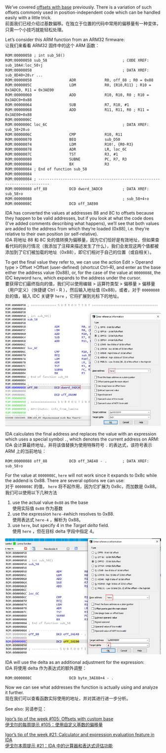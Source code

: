 We’ve covered [offsets with base](https://hex-rays.com/blog/igors-tip-of-the-week-105-offsets-with-custom-base/) previously. There is a variation of such offsets commonly used in position-independent code which can be handled easily with a little trick.  
前面我们已经介绍过基数偏移。在独立于位置的代码中常用的偏移量有一种变体，只需一个小技巧就能轻松处理。

Let’s consider this ARM function from an ARM32 firmware:  
让我们来看看 ARM32 固件中的这个 ARM 函数：

```
ROM:00000058 ; int sub_58()
ROM:00000058 sub_58                                  ; CODE XREF: sub_10A4:loc_50↑j
ROM:00000058                                         ; DATA XREF: sub_8D40+20↓r ...
ROM:00000058                 ADR             R0, off_88 ; R0 = 0x88
ROM:0000005C                 LDM             R0, {R10,R11} ; R10 = 0x3ADC0, R11 = 0x3AE00
ROM:00000060                 ADD             R10, R10, R0 ; R10 = 0x3ADC0+0x88
ROM:00000064                 SUB             R7, R10, #1
ROM:00000068                 ADD             R11, R11, R0 ; R11 = 0x3AE00+0x88
ROM:0000006C
ROM:0000006C loc_6C                                  ; DATA XREF: sub_58+20↓o
ROM:0000006C                 CMP             R10, R11
ROM:00000070                 BEQ             sub_D50
ROM:00000074                 LDM             R10!, {R0-R3}
ROM:00000078                 ADR             LR, loc_6C
ROM:0000007C                 TST             R3, #1
ROM:00000080                 SUBNE           PC, R7, R3
ROM:00000084                 BX              R3
ROM:00000084 ; End of function sub_58
ROM:00000084
ROM:00000084 ; ---------------------------------------------------------------------------
ROM:00000088 off_88          DCD dword_3ADC0         ; DATA XREF: sub_58↑o
ROM:00000088                                         ; sub_58+4↑o
ROM:0000008C                 DCD off_3AE00
```

IDA has converted the values at addresses 88 and 8C to offsets because they happen to be valid addresses, but if you look at what the code does (I’ve added comments describing what happens), we’ll see that both values are added to the address from which they’re loaded (0x88), i.e. they’re relative to their own position (or self-relative).   
IDA 将地址 88 和 8C 处的值转换为偏移量，因为它们恰好是有效地址，但如果查看代码的执行情况（我添加了注释来描述发生了什么），我们会发现这两个值都被添加到了它们被加载的地址（0x88），即它们相对于自己的位置（或自相关）。

To get the final value they refer to, we can use the action Edit > Operand type > Offset >Offset (user-defined) (shortcut Ctrl–R), and enter as the base either the address value (0x88), or, for the case of the value at `00000088`, the IDC keyword `here`, which expands to the address under the cursor.  
要获得它们最终指向的值，我们可以使用编辑 > 运算符类型 > 偏移量 > 偏移量（用户定义）（快捷键 Ctrl - R ），然后输入地址值 (0x88)，或者，对于 `00000088` 处的值，输入 IDC 关键字 `here` ，它将扩展到光标下的地址。

![](assets/2022/10/selfrel1.png)

IDA calculates the final address and replaces the value with an expression which uses a special symbol `.`, which denotes the current address on ARM:  
IDA 会计算最终地址，并将该值替换为使用特殊符号 `.` 的表达式，该符号表示 ARM 上的当前地址：

```
ROM:00000088 off_88          DCD off_3AE48 - .       ; DATA XREF: sub_58↑o
```

For the value at `0000008C`, `here` will not work since it expands to 0x8c while the addend is 0x88. There are several options we can use:  
对于 `0000008C` 的值， `here` 将不起作用，因为它扩展为 0x8c，而加数是 0x88。我们可以使用以下几种方法

1.  use the actual value `0x88` as the base  
    使用实际值 `0x88` 作为基数
2.  use the expression `here-4`which resolves to 0x88.  
    使用表达式 `here-4` ，解析为 0x88。
3.  use `here`, but specify 4 in the _Target delta_ field.   
    使用 `here` ，但在目标 delta 字段中指定 4。

![](assets/2022/10/selfrel2.png)

IDA will use the delta as an additional adjustment for the expression:  
IDA 将使用 delta 作为表达式的额外调整：

```
ROM:0000008C                 DCD byte_3AE88+4 - .
```

Now we can see what addresses the function is actually using and analyze it further.  
现在我们可以查看函数实际使用的地址，并对其进行进一步分析。

See also: 另请参见：

[Igor’s tip of the week #105: Offsets with custom base  
伊戈尔的每周提示 #105：使用自定义基数的偏移量](https://hex-rays.com/blog/igors-tip-of-the-week-105-offsets-with-custom-base/)

[Igor’s tip of the week #21: Calculator and expression evaluation feature in IDA  
伊戈尔本周提示 #21：IDA 中的计算器和表达式评估功能](https://hex-rays.com/blog/igors-tip-of-the-week-21-calculator-and-expression-evaluation-feature-in-ida/)